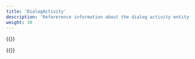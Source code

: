 ```yaml
---
title: 'DialogActivity'
description: 'Refererence information about the dialog activity entity'
weight: 30
---
```


{{<notyetwritten>}}

{{<children />}}

